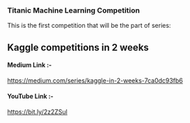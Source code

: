 ### Titanic Machine Learning Competition

This is the first competition that will be the part of series: 

## Kaggle competitions in 2 weeks

#### Medium Link :- 
https://medium.com/series/kaggle-in-2-weeks-7ca0dc93fb6

#### YouTube Link :-
https://bit.ly/2z2ZSul

